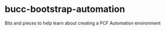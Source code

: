 # bucc-bootstrap-automation
Bits and pieces to help learn about creating a PCF Automation environment
